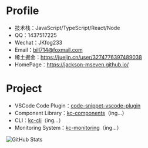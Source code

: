 # Profile
- 技术栈：JavaScript/TypeScript/React/Node
- QQ：1437517225
- Wechat：JKfog233
- Email：bill714@foxmail.com
- 稀土掘金：https://juejin.cn/user/3274776397489038
- HomePage：https://jackson-mseven.github.io/

# Project
- VSCode Code Plugin：[code-snippet-vscode-plugin](https://github.com/Jackson-Mseven/code-snippet-vscode-plugin)
- Component Library：[kc-components](https://github.com/Jackson-Mseven/kc-components)（ing...）
- CLI：[kc-cli](https://github.com/Jackson-Mseven/kc-cli)（ing...）
- Monitoring System：[kc-monitoring](https://github.com/Jackson-Mseven/kc-monitoring)（ing...）


![GitHub Stats](https://github-readme-stats.vercel.app/api?username=Jackson-Mseven&show_icons=true)
